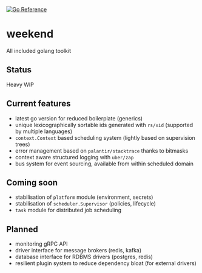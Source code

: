[![Go Reference](https://pkg.go.dev/badge/github.com/Raphy42/weekend.svg)](https://pkg.go.dev/github.com/Raphy42/weekend)

# weekend
All included golang toolkit

## Status
Heavy WIP

## Current features
- latest go version for reduced boilerplate (generics)
- unique lexicographically sortable ids generated with `rs/xid` (supported by multiple languages) 
- `context.Context` based scheduling system (lightly based on supervision trees)
- error management based on `palantir/stacktrace` thanks to bitmasks
- context aware structured logging with `uber/zap`
- bus system for event sourcing, available from within scheduled domain

## Coming soon
- stabilisation of `platform` module (environment, secrets)
- stabilisation of `scheduler.Supervisor` (policies, lifecycle)
- `task` module for distributed job scheduling

## Planned
- monitoring gRPC API
- driver interface for message brokers (redis, kafka)
- database interface for RDBMS drivers (postgres, redis)
- resilient plugin system to reduce dependency bloat (for external drivers)